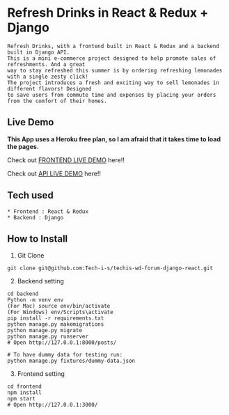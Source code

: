 # Refresh Drinks in React & Redux + Django

```
Refresh Drinks, with a frontend built in React & Redux and a backend built in Django API.
This is a mini e-commerce project designed to help promote sales of refreshments. And a great
way to stay refreshed this summer is by ordering refreshing lemonades with a single zesty click!
The project introduces a fresh and exciting way to sell lemonades in different flavors! Designed
to save users from commute time and expenses by placing your orders from the comfort of their homes.
```

## Live Demo

**This App uses a Heroku free plan, so I am afraid that it takes time to load the pages.**

Check out [FRONTEND LIVE DEMO](https://refresh-drinks-kelly-frontend.herokuapp.com/) here!!

Check out [API LIVE DEMO](https://refresh-drinks-kelly-backend.herokuapp.com/) here!!

## Tech used

```
* Frontend : React & Redux
* Backend : Django
```

## How to Install

1. Git Clone

```
git clone git@github.com:Tech-i-s/techis-wd-forum-django-react.git
```

2. Backend setting

```
cd backend
Python -m venv env
(For Mac) source env/bin/activate
(For Windows) env/Scripts\activate
pip install -r requirements.txt
python manage.py makemigrations
python manage.py migrate
python manage.py runserver
# Open http://127.0.0.1:8000/posts/

# To have dummy data for testing run:
python manage.py fixtures/dummy-data.json
```

3. Frontend setting

```
cd frontend
npm install
npm start
# Open http://127.0.0.1:3000/
```
